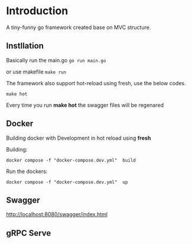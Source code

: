 # Introduction

A tiny-funny go framework created base on MVC structure.

## Instllation

Basically run the main.go
`go run main.go`

or use makefile
`make run`

The framework also support hot-reload using fresh, use the below codes.

`make hot`

Every time you run **make hot** the swagger files will be regenared

## Docker

Building docker with Development in hot reload using **fresh**

Building:

```shell
docker compose -f "docker-compose.dev.yml"  build
```

Run the dockers:

```shell
docker compose -f "docker-compose.dev.yml"  up
```

## Swagger

<http://localhost:8080/swagger/index.html>

## gRPC Serve
